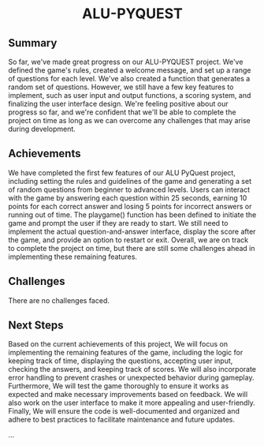 <h1 align="center">ALU-PYQUEST</h1>

## Summary
So far, we've made great progress on our ALU-PYQUEST project. We've defined the game's rules, created a welcome message, and set up a range of questions for each level. We've also created a function that generates a random set of questions. However, we still have a few key features to implement, such as user input and output functions, a scoring system, and finalizing the user interface design. We're feeling positive about our progress so far, and we're confident that we'll be able to complete the project on time as long as we can overcome any challenges that may arise during development.

## Achievements
We have completed the first few features of our ALU PyQuest project, including setting the rules and guidelines of the game and generating a set of random questions from beginner to advanced levels. Users can interact with the game by answering each question within 25 seconds, earning 10 points for each correct answer and losing 5 points for incorrect answers or running out of time. The playgame() function has been defined to initiate the game and prompt the user if they are ready to start. We still need to implement the actual question-and-answer interface, display the score after the game, and provide an option to restart or exit. Overall, we are on track to complete the project on time, but there are still some challenges ahead in implementing these remaining features.

## Challenges
There are no challenges faced. 

## Next Steps
Based on the current achievements of this project, We will focus on implementing the remaining features of the game, including the logic for keeping track of time, displaying the questions, accepting user input, checking the answers, and keeping track of scores. We will also incorporate error handling to prevent crashes or unexpected behavior during gameplay. Furthermore, We will test the game thoroughly to ensure it works as expected and make necessary improvements based on feedback. We will also work on the user interface to make it more appealing and user-friendly. Finally, We will ensure the code is well-documented and organized and adhere to best practices to facilitate maintenance and future updates.


...
